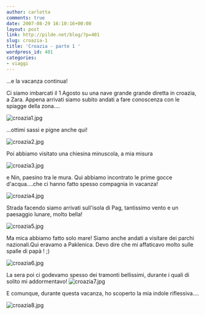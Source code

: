 ```yaml
---
author: carlotta
comments: true
date: 2007-08-29 16:10:16+00:00
layout: post
link: http://pilde.net/blog/?p=401
slug: croazia-1
title: 'Croazia - parte 1 '
wordpress_id: 401
categories:
- viaggi
---
```


...e la vacanza continua!

Ci siamo imbarcati il 1 Agosto su una nave grande grande diretta in croazia, a Zara. Appena arrivati siamo subito andati a fare conoscenza con le spiagge della zona....

![croazia1.jpg]({{baseurl}}/uploads/2007/08/croazia1.jpg)




...ottimi sassi e pigne anche qui!

![croazia2.jpg]({{baseurl}}/uploads/2007/08/croazia2.jpg)




Poi abbiamo visitato una chiesina minuscola, a mia misura

![croazia3.jpg]({{baseurl}}/uploads/2007/08/croazia3.jpg)




e Nin, paesino tra le mura. Qui abbiamo incontrato le prime gocce d'acqua....che ci hanno fatto spesso compagnia in vacanza!

![croazia4.jpg]({{baseurl}}/uploads/2007/08/croazia4.jpg)




Strada facendo siamo arrivati sull'isola di Pag, tantissimo vento e un paesaggio lunare, molto bella!

![croazia5.jpg]({{baseurl}}/uploads/2007/08/croazia5.jpg)




Ma mica abbiamo fatto solo mare! Siamo anche andati a visitare dei parchi nazionali.Qui eravamo a Paklenica.
Devo dire che mi affaticavo molto sulle spalle di papà ! ;)



![croazia6.jpg]({{baseurl}}/uploads/2007/08/croazia6.jpg)




La sera poi ci godevamo spesso dei tramonti bellissimi, durante i quali di solito mi addormentavo!
![croazia7.jpg]({{baseurl}}/uploads/2007/08/croazia7.jpg)




E comunque, durante questa vacanza, ho scoperto la mia indole riflessiva....

![croazia8.jpg]({{baseurl}}/uploads/2007/08/croazia8.jpg)



